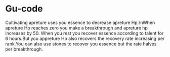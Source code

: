 # Gu-code
Cultivating apreture uses you essence to decrease apreture Hp.\nWhen apreture Hp reaches zero you make a breakthrough and apreture hp increases by 50. When you rest you recover essence according to talent for 6 hours.But you appreture Hp also recovers the recovery rate increasing per rank.You can also use stones to recover you essence but the rate halves per breakthrough.
